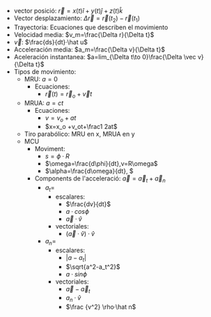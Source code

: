 - vector posició: $\vec r=x(t)\hat i + y(t)\hat j+z(t)\hat k$
- Vector desplazamiento: $\Delta\vec r=\vec r(t_2)-\vec r(t_1)$
- Trayectoria: Ecuaciones que describen el movimiento
- Velocidad media: $v_m=\frac{\Delta r}{\Delta t}$
- $\vec v$: $\frac{ds}{dt}·\hat u$
- Acceleración media: $a_m=\frac{\Delta v}{\Delta t}$
- Aceleración instantanea: $a=lim_{\Delta t\to 0}\frac{\Delta \vec v}{\Delta t}$
- Tipos de movimiento:
    - MRU: $a=0$
        - Ecuaciones:
            - $\vec r(t)=\vec r_o + \vec vt$
    - MRUA: $a=ct$
        - Ecuaciones:
            - $v=v_o+at$
            - $x=x_o +v_ot+\frac1 2at$
    - Tiro parabólico: MRU en x, MRUA en y
    - MCU
        - Moviment:
            - $s=\phi·R$
            - $\omega=\frac{d\phi}{dt},v=R\omega$
            - $\alpha=\frac{d\omega}{dt}, $
        - Components de l'acceleració: $\vec a=\vec a_t+\vec a_n$
            - $a_t=$
                - escalares:
                    - $\frac{dv}{dt}$ 
                    - $a·cos\phi$ 
                    - $\vec a·\hat v$ 
                - vectoriales:
                    - $(\vec a·\hat v)·\hat v$ 
            - $a_n=$
                - escalares:
                    - $|a-a_t|$
                    - $\sqrt{a^2-a_t^2}$ 
                    - $a·sin\phi$ 
                - vectoriales:
                    - $\vec a-\vec a_t$
                    - $a_n·\hat v$ 
                    - $\frac {v^2} \rho·\hat n$ 